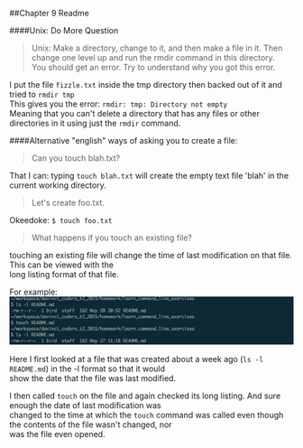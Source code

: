 ##Chapter 9 Readme

####Unix: Do More Question

>Unix: Make a directory, change to it, and then make a file in it. Then change one level up and run the rmdir command in this directory.<br/>
You should get an error. Try to understand why you got this error.

I put the file `fizzle.txt` inside the tmp directory then backed out of it and tried to `rmdir tmp` <br/>
This gives you the error: `rmdir: tmp: Directory not empty`<br/>
Meaning that you can't delete a directory that has any files or other directories in it using just the `rmdir` command.

####Alternative "english" ways of asking you to create a file:

>Can you touch blah.txt?

That I can: typing `touch blah.txt` will create the empty text file 'blah' in the current working directory.

>Let's create foo.txt.

Okeedoke: `$ touch foo.txt`

>What happens if you touch an existing file?

touching an existing file will change the time of last modification on that file.  This can be viewed with the <br/>
long listing format of that file.

For example:
![alt text](https://github.com/bradley2W1DL/learn_command_line_exercises/blob/master/pics/touch_timeUpdate.png "touch time update")

Here I first looked at a file that was created about a week ago (`ls -l README.md`) in the -l format so that it would<br/>
show the date that the file was last modified.

I then called `touch` on the file and again checked its long listing.  And sure enough the date of last modification was<br/>
changed to the time at which the `touch` command was called even though the contents of the file wasn't changed, nor <br/>
was the file even opened.
